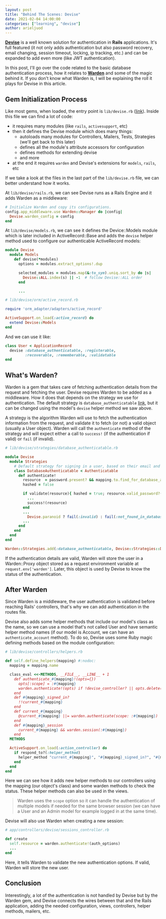 ```yaml
---
layout: post
title: "Behind The Scenes: Devise"
date: 2021-02-04 14:00:00
categories: ["learning", "devise"]
author: arieljuod
---
```


[**Devise**](https://github.com/heartcombo/devise) is a well known solution for authentication in **Rails** applications. It's full featured (it not only adds authentication but also password recovery, email changing, session timeout, locking, ip tracking, etc.) and can be expanded to add even more (like JWT authentication).

In this post, I'll go over the code related to the basic database authentication process, how it relates to [**Warden**](https://github.com/wardencommunity/warden) and some of the magic behind it. If you don't know what Warden is, I will be explaining the roll it plays for Devise in this article.

<!--more-->

## Gem Initialization Process

Like most gems, when loaded, the entry point is `lib/devise.rb` ([link](https://github.com/heartcombo/devise/blob/master/lib/devise.rb)). Inside this file we can find a lot of code:
- it requires many modules (like `rails`, `activesupport`, etc)
- then it defines the Devise module which does many things:
  - autoloads many modules for Controllers, Mailers, Tests, Strategies (we'll get back to this later)
  - defines all the module's attribute accessors for configuration
  - defines methods for extending devise
  - and more
- at the end it requires `warden` and Devise's extensions for `models`, `rails`, etc

If we take a look at the files in the last part of the `lib/devise.rb` file, we can better understand how it works.

At `lib/devise/rails.rb`, we can see Devise runs as a Rails Engine and it adds Warden as a middleware:

```ruby
# Initialize Warden and copy its configurations.
config.app_middleware.use Warden::Manager do |config|
  Devise.warden_config = config
end
```

At `lib/devise/models.rb`, we can see it defines the Device::Models module which is later included in ActiveRecord::Base and adds the `devise` helper method used to configure our authenticable ActiveRecord models:

```ruby
module Devise
  module Models
    def devise(*modules)
      options = modules.extract_options!.dup

      selected_modules = modules.map(&:to_sym).uniq.sort_by do |s|
        Devise::ALL.index(s) || -1  # follow Devise::ALL order
      end

      ...
```

```ruby
# lib/devise/orm/active_record.rb

require 'orm_adapter/adapters/active_record'

ActiveSupport.on_load(:active_record) do
  extend Devise::Models
end
```

And we can use it like:

```ruby
class User < ApplicationRecord
  devise :database_authenticatable, :registerable,
         :recoverable, :rememberable, :validatable
end
```

## What's Warden?

Warden is a gem that takes care of fetching authentication details from the request and fetching the user. Devise requires Warden to be added as a middleware. How it does that depends on the strategy we use for authentication. The default strategy is `database_authenticatable` [link](https://github.com/heartcombo/devise/blob/master/lib/devise/strategies/database_authenticatable.rb), but it can be changed using the model's `devise` helper method we saw above.

A strategy is the algorithm Warden will use to fetch the authentication information from the request, and validate it to fetch (or not) a valid object (usually a User object). Warden will call the `authenticate` method of the strategy and will expect either a call to `success!` (if the authentication if valid) or `fail` (if invalid).

```ruby
# lib/devise/strategies/database_authenticatable.rb

module Devise
  module Strategies
    # Default strategy for signing in a user, based on their email and password in the database.
    class DatabaseAuthenticatable < Authenticatable
      def authenticate!
        resource  = password.present? && mapping.to.find_for_database_authentication(authentication_hash)
        hashed = false

        if validate(resource){ hashed = true; resource.valid_password?(password) }
          ...
          success!(resource)
        end
        ...
          Devise.paranoid ? fail(:invalid) : fail(:not_found_in_database)
        ...
      end
    end
  end
end

Warden::Strategies.add(:database_authenticatable, Devise::Strategies::DatabaseAuthenticatable)
```

If the authentication details are valid, Warden will store the user in a Warden::Proxy object stored as a request environment variable at `request.env['warden']`. Later, this object is used by Devise to know the status of the authentication.

## After Warden

Since Warden is a middleware, the user authentication is validated before reaching Rails' controllers, that's why we can add authentication in the routes file.

Devise also adds some helper methods that include our model's class as the name, so we can use a model that's not called User and have semantic helper method names (if our model is Account, we can have an `authenticate_account` method). To do so, Devise uses some Ruby magic defining methods based on the module configuration:

```ruby
# lib/devise/controllers/helpers.rb

def self.define_helpers(mapping) #:nodoc:
  mapping = mapping.name

  class_eval <<-METHODS, __FILE__, __LINE__ + 1
    def authenticate_#{mapping}!(opts={})
      opts[:scope] = :#{mapping}
      warden.authenticate!(opts) if !devise_controller? || opts.delete(:force)
    end
    def #{mapping}_signed_in?
      !!current_#{mapping}
    end
    def current_#{mapping}
      @current_#{mapping} ||= warden.authenticate(scope: :#{mapping})
    end
    def #{mapping}_session
      current_#{mapping} && warden.session(:#{mapping})
    end
  METHODS

  ActiveSupport.on_load(:action_controller) do
    if respond_to?(:helper_method)
      helper_method "current_#{mapping}", "#{mapping}_signed_in?", "#{mapping}_session"
    end
  end
end
```

Here we can see how it adds new helper methods to our controllers using the mapping (our object's class) and some warden methods to check the status. These helper methods can also be used in the views.

> Warden uses the `scope` option so it can handle the authentication of multiple models if needed for the same browser session (we can have a User and an Admin model for example logged in at the same time).

Devise will also use Warden when creating a new session:

```ruby
# app/controllers/devise/sessions_controller.rb

def create
  self.resource = warden.authenticate!(auth_options)
  ...
end
```

Here, it tells Warden to validate the new authentication options. If valid, Warden will store the new user.

## Conclusion

Interestingly, a lot of the authentication is not handled by Devise but by the Warden gem, and Devise connects the wires between that and the Rails application, adding the needed configuration, views, controllers, helper methods, mailers, etc.
